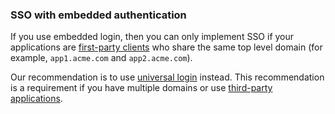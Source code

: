 ### SSO with embedded authentication

If you use embedded login, then you can only implement SSO if your applications are [first-party clients](/clients/client-types#first-party-client) who share the same top level domain (for example, `app1.acme.com` and `app2.acme.com`). 

Our recommendation is to use [universal login](/hosted-pages/login) instead. This recommendation is a requirement if you have multiple domains or use [third-party applications](/clients/client-types#third-party-client).
